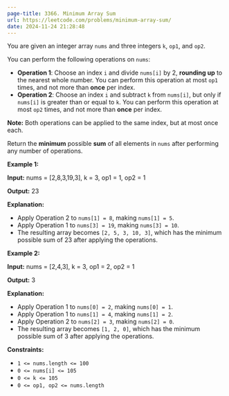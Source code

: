 ```yaml
---
page-title: 3366. Minimum Array Sum
url: https://leetcode.com/problems/minimum-array-sum/
date: 2024-11-24 21:28:48
---
```

You are given an integer array `nums` and three integers `k`, `op1`, and `op2`.

You can perform the following operations on `nums`:

-   **Operation 1**: Choose an index `i` and divide `nums[i]` by 2, **rounding up** to the nearest whole number. You can perform this operation at most `op1` times, and not more than **once** per index.
-   **Operation 2**: Choose an index `i` and subtract `k` from `nums[i]`, but only if `nums[i]` is greater than or equal to `k`. You can perform this operation at most `op2` times, and not more than **once** per index.

**Note:** Both operations can be applied to the same index, but at most once each.

Return the **minimum** possible **sum** of all elements in `nums` after performing any number of operations.

**Example 1:**

**Input:** nums = \[2,8,3,19,3\], k = 3, op1 = 1, op2 = 1

**Output:** 23

**Explanation:**

-   Apply Operation 2 to `nums[1] = 8`, making `nums[1] = 5`.
-   Apply Operation 1 to `nums[3] = 19`, making `nums[3] = 10`.
-   The resulting array becomes `[2, 5, 3, 10, 3]`, which has the minimum possible sum of 23 after applying the operations.

**Example 2:**

**Input:** nums = \[2,4,3\], k = 3, op1 = 2, op2 = 1

**Output:** 3

**Explanation:**

-   Apply Operation 1 to `nums[0] = 2`, making `nums[0] = 1`.
-   Apply Operation 1 to `nums[1] = 4`, making `nums[1] = 2`.
-   Apply Operation 2 to `nums[2] = 3`, making `nums[2] = 0`.
-   The resulting array becomes `[1, 2, 0]`, which has the minimum possible sum of 3 after applying the operations.

**Constraints:**

-   `1 <= nums.length <= 100`
-   `0 <= nums[i] <= 105`
-   `0 <= k <= 105`
-   `0 <= op1, op2 <= nums.length`